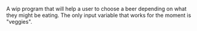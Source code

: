 A wip program that will help a user to choose a beer depending on what they might be eating. 
The only input variable that works for the moment is "veggies". 
